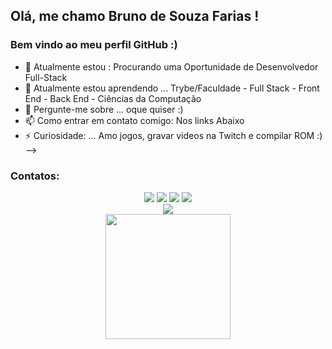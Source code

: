 <!---
BrunoSouzaFarias/BrunoSouzaFarias is a ✨ special ✨ repository because its `README.md` (this file) appears on your GitHub profile.
You can click the Preview link to take a look at your changes.
--->
## Olá, me chamo Bruno de Souza Farias ! 
### Bem vindo ao meu perfil GitHub :)

- 🔭 Atualmente estou : Procurando uma Oportunidade de Desenvolvedor Full-Stack
- 🌱 Atualmente estou aprendendo ... Trybe/Faculdade - Full Stack - Front End - Back End - Ciências da Computação
- 💬 Pergunte-me sobre ... oque quiser :)
- 📫 Como entrar em contato comigo: Nos links Abaixo
- ⚡ Curiosidade: ... Amo jogos, gravar videos na Twitch e compilar ROM  :)
-->



### Contatos:

<div align="center">
<a href="https://www.instagram.com/brusf13/" target="_blank"><img src="https://img.shields.io/badge/-Instagram-%23E4405F?style=for-the-badge&logo=instagram&logoColor=white" target="_blank"></a>
<a href="https://www.twitch.tv/dgkkcs" target="_blank"><img src="https://img.shields.io/badge/Twitch-9146FF?style=for-the-badge&logo=twitch&logoColor=white" target="_blank"></a>
<a href = "mailto:brunodesouzafarias@yahoo.com.br"><img src="https://img.shields.io/badge/Gmail-D14836?style=for-the-badge&logo=gmail&logoColor=white" target="_blank"></a>
<a href="https://www.linkedin.com/in/bruno-souza-farias" target="_blank"> <img src="https://img.shields.io/badge/-LinkedIn-%230077B5?style=for-the-badge&logo=linkedin&logoColor=white" target="_blank"></a>   
</div>


<!-- GITHUB STATUS -->
<div align="center">
 <picture>
  <source
    srcset="https://github-readme-stats.vercel.app/api?username=BrunoSouzaFarias&show_icons=true&theme=dark"
    media="(prefers-color-scheme: dark)"
  />
  <source
    srcset="https://github-readme-stats.vercel.app/api?username=BrunoSouzaFarias&show_icons=true"
    media="(prefers-color-scheme: light), (prefers-color-scheme: no-preference)"
  />
  <img src="https://github-readme-stats.vercel.app/api?username=BrunoSouzaFarias&show_icons=true" />
</picture>
  <!-- TEMAS: dark, radical, merko, gruvbox, tokyonight, onedark, cobalt, synthwave, highcontrast, dracula -->
  <div align="center">
  <img height=200 align="center" src="https://github-readme-stats.vercel.app/api/top-langs?username=BrunoSouzaFarias&layout=compact&langs_count=8&card_width=320" />
</a>
  </div>
</div>
</div>

